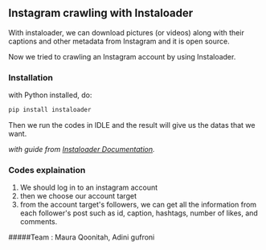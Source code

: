 ## Instagram crawling with Instaloader
With instaloader, we can download pictures (or videos) along with their captions and other metadata from Instagram and it is open source.

Now we tried to crawling an Instagram account by using Instaloader.
### Installation
with Python installed, do:
```python
pip install instaloader
```
Then we run the codes in IDLE and the result will give us the datas that we want.

_with guide from [Instaloader Documentation](https://instaloader.github.io/)._

### Codes explaination
1. We should log in to an instagram account
2. then we choose our account target
3. from the account target's followers, we can get all the information from each follower's post such as id, caption, hashtags, number of likes, and comments.


#####Team : Maura Qoonitah, Adini gufroni
